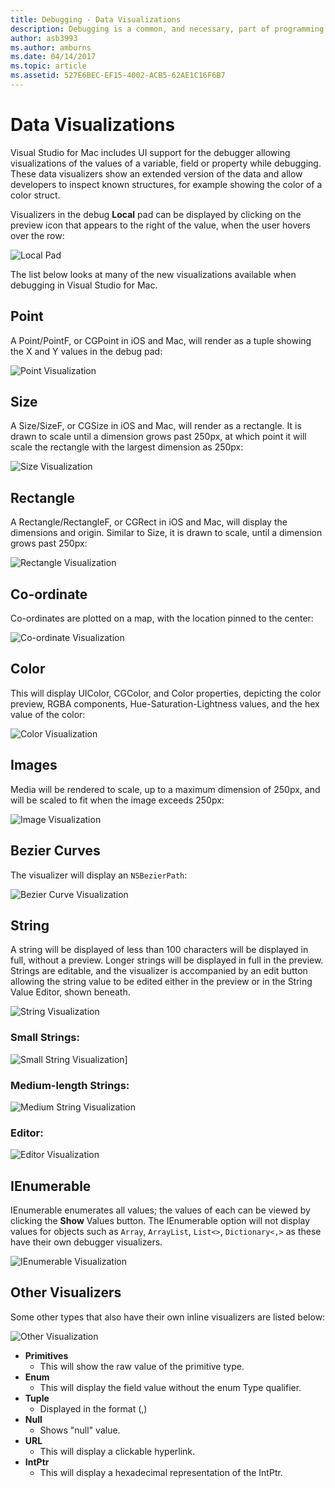 ```yaml
---
title: Debugging - Data Visualizations
description: Debugging is a common, and necessary, part of programming. Visual Studio for Mac contains a whole suite of features to make debugging easy. This article looks at the different data visualizations that can be viewed when inspecting objects in the debugger.
author: asb3993
ms.author: amburns
ms.date: 04/14/2017
ms.topic: article
ms.assetid: 527E6BEC-EF15-4002-ACB5-62AE1C16F6B7
---
```


# Data Visualizations

Visual Studio for Mac includes UI support for the debugger allowing visualizations of the values of a variable, field or property while debugging. These data visualizers show an extended version of the data and allow developers to inspect known structures, for example showing the color of a color struct.


Visualizers in the debug  **Local** pad can be displayed by clicking on the preview icon that appears to the right of the value, when the user hovers over the row:

 ![Local Pad](media/data-visualizations-image9.png)
 
The list below looks at many of the new visualizations available when debugging in Visual Studio for Mac.

## Point
A Point/PointF, or CGPoint in iOS and Mac, will render as a tuple showing the X and Y values in the debug pad:

 ![Point Visualization](media/data-visualizations-image10.png)
 
## Size
A Size/SizeF, or CGSize in iOS and Mac, will render as a rectangle. It is drawn to scale until a dimension grows past 250px, at which point it will scale the rectangle with the largest dimension as 250px:

![Size Visualization](media/data-visualizations-image11.png)
 

## Rectangle
A Rectangle/RectangleF, or CGRect in iOS and Mac, will display the dimensions and origin. Similar to Size, it is drawn to scale, until a dimension grows past 250px:

 ![Rectangle Visualization](media/data-visualizations-image12.png)
  
## Co-ordinate
Co-ordinates are plotted on a map, with the location pinned to the center:

![Co-ordinate Visualization](media/data-visualizations-image13.png)

## Color
This will display UIColor, CGColor, and Color properties, depicting the color preview, RGBA components, Hue-Saturation-Lightness values, and the hex value of the color:

![Color Visualization](media/data-visualizations-image14.png)
 

## Images

Media will be rendered to scale, up to a maximum dimension of 250px, and will be scaled to fit when the image exceeds 250px:

 ![Image Visualization](media/data-visualizations-image15.png)
 

## Bezier Curves

The visualizer will display an `NSBezierPath`:

![Bezier Curve Visualization](media/data-visualizations-image16.png)
 

## String
A string will be displayed of less than 100 characters will be displayed in full, without a preview. Longer strings will be displayed in full in the preview. Strings are editable, and the visualizer is accompanied by an edit button allowing the string value to be edited either in the preview or in the String Value Editor, shown beneath.


![String Visualization](media/data-visualizations-image17.png)

### Small Strings:
![Small String Visualization](media/data-visualizations-image18.png)]

### Medium-length Strings:
![Medium String Visualization](media/data-visualizations-image19.png)
 
### Editor:

 ![Editor Visualization](media/data-visualizations-image21.png)
 
## IEnumerable

IEnumerable enumerates all values; the values of each can be viewed by clicking the **Show** Values button. The IEnumerable option will not display values for objects such as `Array`, `ArrayList`, `List<>`, `Dictionary<,>` as these have their own debugger visualizers.

![IEnumerable Visualization](media/data-visualizations-image22.png)
 
## Other Visualizers

Some other types that also have their own inline visualizers are listed below:

 ![Other Visualization](media/data-visualizations-image23.png)
 
*	**Primitives**
	*	This will show the raw value of the primitive type.
*	**Enum**
	*	This will display the field value without the enum Type qualifier.
*	**Tuple**
	*	Displayed in the format (,)
*	**Null**
	*	Shows "null" value.
*	**URL**
	*	This will display a clickable hyperlink.
*	**IntPtr**
	*	This will display a hexadecimal representation of the IntPtr.


